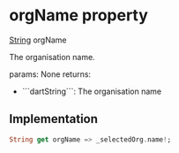 


# orgName property









[String](https://api.flutter.dev/flutter/dart-core/String-class.html) orgName
  




<p>The organisation name.</p>
<p>params:
None
returns:</p>
<ul>
<li>```dartString```: The organisation name</li>
</ul>



## Implementation

```dart
String get orgName => _selectedOrg.name!;
```








